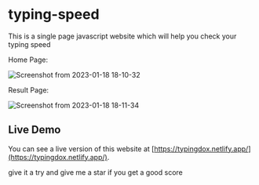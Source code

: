 # typing-speed

This is a single page javascript website which will help you check your typing speed

Home Page:

![Screenshot from 2023-01-18 18-10-32](https://user-images.githubusercontent.com/90154115/236696585-b954dcb2-0eba-418e-be16-370f47ca7459.png)

Result Page:

![Screenshot from 2023-01-18 18-11-34](https://user-images.githubusercontent.com/90154115/236696593-b88a019a-30ca-40f3-ac1f-2ac79af473d9.png)


## Live Demo

You can see a live version of this website at [https://typingdox.netlify.app/](https://typingdox.netlify.app/).

give it a try and give me a star if you get a good score 
